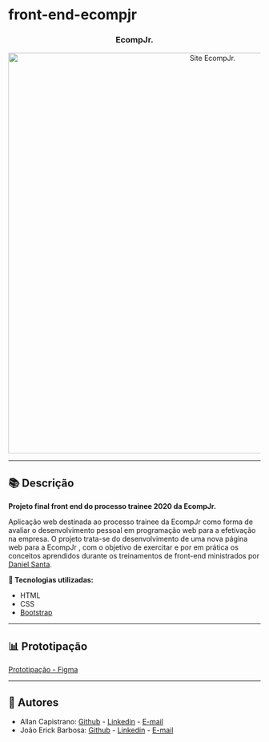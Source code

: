 # front-end-ecompjr

<h3 align="center">EcompJr.</h3>
<p align="center">
  <img src="https://i.imgur.com/pLt2XCk.png" alt="Site EcompJr." width="800px">
</p>

------------

## 📚 Descrição ##
**Projeto final front end do processo trainee 2020 da EcompJr.**

Aplicação web destinada ao processo trainee da EcompJr como forma de avaliar o desenvolvimento pessoal em programação web para a efetivação na empresa.
O projeto trata-se do desenvolvimento de uma nova página web para a EcompJr , com o objetivo de exercitar e por em prática os conceitos aprendidos durante os treinamentos de front-end ministrados por [Daniel Santa](https://github.com/DanielSRS).

**🔗 Tecnologias utilizadas:**
- HTML
- CSS
- [Bootstrap](https://getbootstrap.com/)

------------

## 📊 Prototipação ##
[Prototipação - Figma](https://www.figma.com/file/4LLJrfLZiRl2BKpNDqZe0n/Site-EcompJr?node-id=0%3A1)

------------

## 📌 Autores ##
- Allan Capistrano: [Github](https://github.com/AllanCapistrano) - [Linkedin](https://www.linkedin.com/in/allancapistrano/) - [E-mail](https://mail.google.com/mail/u/0/?view=cm&fs=1&tf=1&source=mailto&to=asantos@ecomp.uefs.br)
- João Erick Barbosa: [Github](https://github.com/JoaoErick) - [Linkedin](https://www.linkedin.com/in/joão-erick-barbosa-9050801b0/) - [E-mail](https://mail.google.com/mail/u/0/?view=cm&fs=1&tf=1&source=mailto&to=jsilva@ecomp.uefs.br)
